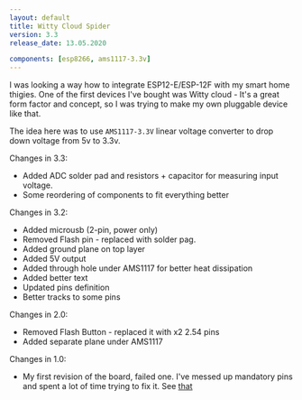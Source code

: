 ```yaml
---
layout: default
title: Witty Cloud Spider
version: 3.3
release_date: 13.05.2020

components: [esp8266, ams1117-3.3v]
---
```


I was looking a way how to integrate ESP12-E/ESP-12F with my smart home thigies. 
One of the first devices I've bought was Witty cloud - It's a great form factor and concept, so I was trying to make my own pluggable device like that.

The idea here was to use `AMS1117-3.3V` linear voltage converter to drop down voltage from 5v to 3.3v.

Changes in 3.3:
* Added ADC solder pad and resistors + capacitor for measuring input voltage.
* Some reordering of components to fit everything better

Changes in 3.2:
* Added microusb (2-pin, power only)
* Removed Flash pin - replaced with solder pag.
* Added ground plane on top layer
* Added 5V output
* Added through hole under AMS1117 for better heat dissipation
* Added better text 
* Updated pins definition
* Better tracks to some pins

Changes in 2.0:
* Removed Flash Button - replaced it with x2 2.54 pins
* Added separate plane under AMS1117

Changes in 1.0:
* My first revision of the board, failed one. I've messed up mandatory pins and spent a lot of time trying to fix it. See [that][fixing]



[fixing]: https://shafr.github.io/smarthome/2019/10/15/creating-pcb-witty-cloud.html